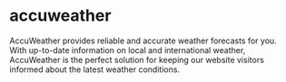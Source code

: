 # accuweather
AccuWeather provides reliable and accurate weather forecasts for you. With up-to-date information on local and international weather, AccuWeather is the perfect solution for keeping our website visitors informed about the latest weather conditions.
